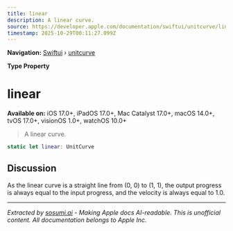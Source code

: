 ```yaml
---
title: linear
description: A linear curve.
source: https://developer.apple.com/documentation/swiftui/unitcurve/linear
timestamp: 2025-10-29T00:11:27.099Z
---
```


**Navigation:** [Swiftui](/documentation/swiftui) › [unitcurve](/documentation/swiftui/unitcurve)

**Type Property**

# linear

**Available on:** iOS 17.0+, iPadOS 17.0+, Mac Catalyst 17.0+, macOS 14.0+, tvOS 17.0+, visionOS 1.0+, watchOS 10.0+

> A linear curve.

```swift
static let linear: UnitCurve
```

## Discussion

As the linear curve is a straight line from (0, 0) to (1, 1), the output progress is always equal to the input progress, and the velocity is always equal to 1.0.

---

*Extracted by [sosumi.ai](https://sosumi.ai) - Making Apple docs AI-readable.*
*This is unofficial content. All documentation belongs to Apple Inc.*
